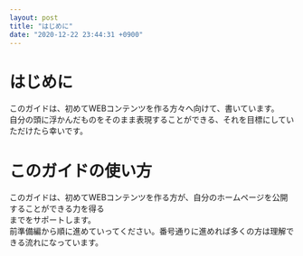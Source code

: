 ```yaml
---
layout: post
title: "はじめに"
date: "2020-12-22 23:44:31 +0900"
---
```

# はじめに
このガイドは、初めてWEBコンテンツを作る方々へ向けて、書いています。  
自分の頭に浮かんだものをそのまま表現することができる、それを目標にしていただけたら幸いです。
# このガイドの使い方
このガイドは、初めてWEBコンテンツを作る方が、自分のホームページを公開することができる力を得る  
までをサポートします。  
前準備編から順に進めていってください。番号通りに進めれば多くの方は理解できる流れになっています。
